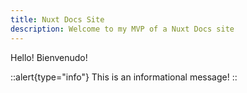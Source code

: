 ```yaml
---
title: Nuxt Docs Site
description: Welcome to my MVP of a Nuxt Docs site
---
```


Hello! Bienvenudo!

::alert{type="info"}
This is an informational message!
::
